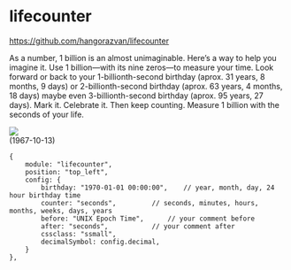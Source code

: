 # lifecounter

https://github.com/hangorazvan/lifecounter

As a number, 1 billion is an almost unimaginable. Here’s a way to help you imagine it. Use 1 billion—with its nine zeros—to measure your time. Look forward or back to your 1-billionth-second birthday (aprox. 31 years, 8 months, 9 days) or 2-billionth-second birthday (aprox. 63 years, 4 months, 18 days) maybe even 3-billionth-second birthday (aprox. 95 years, 27 days). Mark it. Celebrate it. Then keep counting. Measure 1 billion with the seconds of your life.

<img src=https://github.com/hangorazvan/lifecounter/blob/master/preview.png>
<br>(1967-10-13)

	{
		module: "lifecounter",
		position: "top_left",
		config: {
			birthday: "1970-01-01 00:00:00",	// year, month, day, 24 hour birthday time
			counter: "seconds",			// seconds, minutes, hours, months, weeks, days, years
			before: "UNIX Epoch Time",		// your comment before
			after: "seconds",			// your comment after
			cssclass: "ssmall",
			decimalSymbol: config.decimal,
		}
	},
